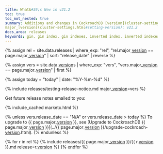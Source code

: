 ```yaml
---
title: What&#39;s New in v21.2
toc: true
toc_not_nested: true
summary: Additions and changes in CockroachDB [version](cluster-settings.html#setting-version) v21.2 since [version](cluster-settings.html#setting-version) v21.1
major_[version](cluster-settings.html#setting-version): v21.2
docs_area: releases
keywords: gin, gin index, gin indexes, inverted index, inverted indexes, accelerated index, accelerated indexes
---
```


{% assign rel = site.data.releases | where_exp: "rel", "rel.major_[version](cluster-settings.html#setting-version) == page.major_[version](cluster-settings.html#setting-version)" | sort: "release_date" | reverse %}

{% assign vers = site.data.[version](cluster-settings.html#setting-version)s | where_exp: "vers", "vers.major_[version](cluster-settings.html#setting-version) == page.major_[version](cluster-settings.html#setting-version)" | first %}

{% assign today = "today" | date: "%Y-%m-%d" %}

{% include releases/testing-release-notice.md major_[version](cluster-settings.html#setting-version)=vers %}

Get future release notes emailed to you:

{% include_cached marketo.html %}

{% unless vers.release_date == "N/A" or vers.release_date > today %}
To upgrade to {{ page.major_[version](cluster-settings.html#setting-version) }}, see [Upgrade to CockroachDB {{ page.major_[version](cluster-settings.html#setting-version) }}](../{{ page.major_[version](cluster-settings.html#setting-version) }}/upgrade-cockroach-[version](cluster-settings.html#setting-version).html).
{% endunless %}

{% for r in rel %}
{% include releases/{{ page.major_[version](cluster-settings.html#setting-version) }}/{{ r.[version](cluster-settings.html#setting-version) }}.md release=r.[version](cluster-settings.html#setting-version) %}
{% endfor %}

